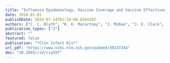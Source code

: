 ```yaml
---
title: "Influenza Epidemiology, Vaccine Coverage and Vaccine Effectiveness in Children Admitted to Sentinel Australian Hospitals in 2017: Results from the PAEDS-FluCAN Collaboration"
date: 2018-01-01
publishDate: 2019-07-14T01:34:06.839428Z
authors: ["C. C. Blyth", "K. K. Macartney", "J. McRae", "J. E. Clark", "H. S. Marshall", "J. Buttery", "J. R. Francis", "T. Kotsimbos", "P. M. Kelly", "A. C. Cheng", "Surveillance Paediatric Active Enhanced Disease", "Collaboration Influenza Complications Alert Network"]
publication_types: ["2"]
abstract: ""
featured: false
publication: "*Clin Infect Dis*"
url_pdf: "https://www.ncbi.nlm.nih.gov/pubmed/30137244"
doi: "10.1093/cid/ciy597"
---
```


